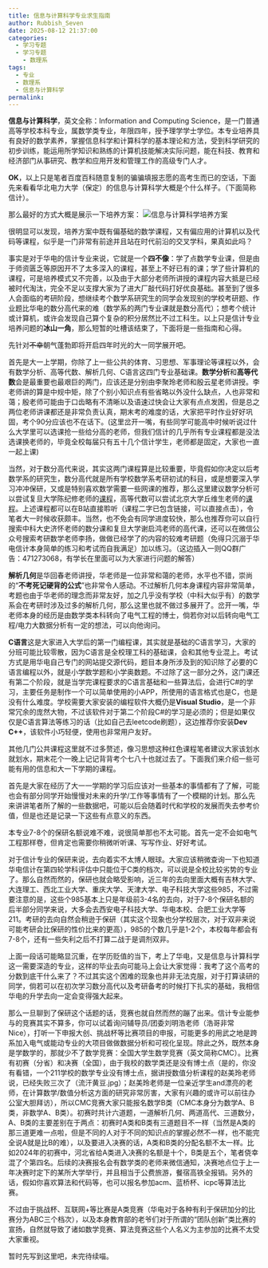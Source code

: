 ```yaml
---
title: 信息与计算科学专业求生指南
author: Rubbish_Seven
date: 2025-08-12 21:37:00
categories:
  - 学习专题
  - 学习专题
    - 数理系
tags:
  - 专业
  - 数理系
  - 信息与计算科学
permalink: 
---
```

**信息与计算科学**，英文全称：Information and Computing Science，是一门普通高等学校本科专业，属数学类专业，年限四年，授予理学学士学位。本专业培养具有良好的数学素养，掌握信息科学和计算科学的基本理论和方法，受到科学研究的初步训练，能运用所学知识和熟练的计算机技能解决实际问题，能在科技、教育和经济部门从事研究、教学和应用开发和管理工作的高级专门人才。

**OK**，以上只是笔者百度百科随意复制的骗骗填报志愿的高考生而已的空话，下面先来看看华北电力大学（保定）的信息与计算科学大概是个什么样子。（下面简称信计）。

那么最好的方式大概是展示一下培养方案：
![信息与计算科学培养方案](/img/01/信息与计算科学培养方案.jpg)

很明显可以发现，培养方案中既有偏基础的数学课程，又有偏应用的计算机以及代码等课程，似乎是一门非常有前途并且站在时代前沿的交叉学科，果真如此吗？

事实是对于华电的信计专业来说，它就是一个**四不像**：学了点数学专业课，但是由于师资匮乏等原因开不了太多深入的课程，甚至上不好已有的课；学了些计算机的课程，可是培养模式又不完善，以及由于大部分老师所讲授的课程内容大抵是已经被时代淘汰，完全不足以支撑大家为了进大厂敲代码打好优良基础。甚至到了很多人会面临的考研阶段，想继续考个数学系研究生的同学会发现别的学校考研题、作业题比华电的数分高代来的难（数学系的两门专业课就是数分高代）；想考个统计或计算机，或许会发现自己算个复杂的积分居然比不过工科生。以上只是信计专业培养问题的**冰山一角**，那么短暂的吐槽该结束了，下面将是一些指南和心得。

先针对~~不幸~~朝气蓬勃即将开启四年时光的大一同学展开吧。

首先是大一上学期，你除了上一些公共的体育、习思想、军事理论等课程以外，会有数学分析、高等代数、解析几何、C语言这四门专业基础课。**数学分析**和**高等代数**会是最重要也最艰巨的两门，应该还是分别由李聚玲老师和殷云星老师讲授。李老师讲的算是中规中矩，除了个别小知识点有些省略以外没什么缺点，人也非常和蔼；殷老师可能由于口齿略有不清晰以及语速过快会让大家有点点发困，但是总之两位老师讲课都还是非常负责认真，期末考的难度的话，大家把平时作业好好巩固，考个90分应该也不在话下。(这里岔开一嘴，有些同学可能高中时候听说过什么大学里可以选课抢一些给分高的老师，但我们信计的几乎所有专业课程都是没法选课换老师的，毕竟全校每届只有五十几个信计学生，老师都是固定，大家也一直一起上课)

当然，对于数分高代来说，其实这两门课程算是比较重要，毕竟假如你决定以后考数学系的研究生，数分高代就是所有学校数学系考研初试的科目，或是想要深入学习冲冲保研，又或是特别喜欢数学需要一些网课的推荐，那么这里建议数学分析可以尝试复旦大学陈纪修老师的[课程](https://www.bilibili.com/video/BV15v411g7VP/?spm_id_from=333.337.search-card.all.click&vd_source=71834146f0053e116148e8e8316ed179)，高等代数可以尝试北京大学丘维生老师的[课程](https://www.bilibili.com/video/BV1jR4y1M78W/?spm_id_from=333.337.search-card.all.click&vd_source=71834146f0053e116148e8e8316ed179)。上述课程都可以在B站直接聆听（课程二字已包含链接，可以直接点击），令笔者大一时候收获颇丰。当然，也不免会有同学进度较快，那么也推荐你可以自行搜索中科大史济怀老师的数分课和复旦大学谢启鸿老师的高代课，还可以在微信公众号搜索考研数学老师李扬，做做已经学了的内容的较难考研题（免得只沉溺于华电信计本身简单的练习和考试而自我满足）加以练习。（这边插入一则QQ群广告：471273068，有学长在里面可以为大家进行问题的解答）

**解析几何**是华回春老师讲授，华老师是一位非常和蔼的老师，水平也不错，崇尚的“**不考死记硬背的公式**”也非常令人感动。不过解析几何本身课程内容非常简单，考题也由于华老师的理念而非常友好，加之几乎没有学校（中科大似乎有）的数学系会在考研时涉及过多的解析几何，那么这里也就不做过多展开了。岔开一嘴，华老师本身的经历是由数学类本科转向了电气工程的博士，倘若你对以后转向电气工程/电力大数据分析有一定的想法，可以向他询问。

**C语言**这是大家进入大学后的第一门编程课，其实就是基础的C语言学习，大家的分班可能比较零散，因为C语言是全校理工科的基础课，会和其他专业混上。考试方式是用华电自己专门的网站提交源代码，题目本身所涉及到的知识除了必要的C语言编程以外，就是小学数学题和小学奥数题。不过除了这一部分之外，这门课还有第二个阶段，就是当学完课程要求的C语言基础和一些算法后，会进行C#的学习，主要任务是制作一个可以简单使用的小APP，所使用的语言格式也是C，也是没有什么难度。学校需要大家安装的编程软件大概仍是**Visual Studio**，是一个非常冗余的庞然大物，不过该软件对于第二个阶段C#的学习是必须的；但是如果仅仅是C语言算法等练习的话（比如自己去leetcode刷题），这边推荐你安装**Dev C++**，该软件小巧轻便，使用也非常用户友好。

其他几门公共课程这里就不过多赘述，像习思想这种红色课程笔者建议大家该划水就划水，期末花个一晚上记记背背考个七八十也就过去了。下面我们来介绍一些可能有用的信息和大一下学期的课程。

首先是大家在经历了大一一学期的学习后应该对一些基本的事情都有了了解，可能也会有部分同学开始慢慢对未来的升学/工作等事情有了一个模糊的计划。那么先来讲讲笔者所了解的一些数据吧，可能以后会随着时代和学校的发展而失去参考价值，但是也还是记录一下这些有点意义的东西。

本专业7-8个的保研名额说难不难，说很简单那也不太可能。首先一定不会如电气工程那样卷，但肯定也需要你稍微听听课、写写作业、好好考试。

对于信计专业的保研来说，去向着实不太博人眼球。大家应该稍微查询一下也知道华电信计在第四轮学科评估中只能位于C类的档次，可以说是全校比较劣势的专业了。那么自然而然的，保研也就会略受影响，近三年的去向里面大概有吉林大学、大连理工、西北工业大学、重庆大学、天津大学、电子科技大学这些985，不过需要注意的是，这些个985基本上只是年级前3-4名的去向，对于7-8个保研名额的后半部分同学来说，大多会去西安电子科技大学、华电本校、合肥工业大学等211。考研的去向自然会稍逊于保研（其实这个现象也分学校层次，对于双非来说可能考研会比保研的性价比来的更高），985的个数几乎是1-2个，本校每年都会有7-8个，还有一些失利之后不打算二战于是调剂双非。

上面一段话可能略显沉重，在学历贬值的当下，考上了华电，又是信息与计算科学这一需要深造的专业，这样的毕业去向可能马上会让大家觉得：我考了这个高考的分数到底干什么来了？不过其实这个困难的现象也并非无法克服，对于打算读研的同学，倘若可以在初次学习数分高代以及考研备考的时候打下扎实的基础，我相信华电的升学去向一定会变得强大起来。

那么一旦聊到了保研这个话题的话，竞赛也就自然而然的蹦了出来。信计专业能参与的竞赛其实不算多，你可以试着询问辅导员/团委刘明浩老师（浩哥非常Nice），打听一下申报大创、挑战杯等比赛项目的申报，可能更多的用武之地是跨系加入电气或能动专业的大项目做做数据分析和可视化呈现。除此之外，既然本身是学数学的，那就少不了数学竞赛：全国大学生数学竞赛（英文简称CMC）。比赛有初赛（分省）和决赛（全国），由于我校的数学类还是没有博士点（是的，你没有看错，一个211学校的数学专业没有博士点，据讲授数值分析课程的赵美玲老师说，已经失败三次了（流汗黄豆.jpg）；赵美玲老师是一位亲近学生and漂亮的老师，在计算数学/数值分析这方面的研究非常厉害，大家有兴趣的或许可以前往办公室大胆拜访），所以CMC竞赛大家只能报名数学B类（CMC本身分为数学A、B类，非数学A、B类）。初赛时共计六道题，一道解析几何、两道高代、三道数分，A、B类的主要差别在于两点：初赛时A类和B类有三道题目不一样（当然是A类的那三道更难一点啦，但是不同的人对于不同的知识点的掌握必然不一样，也不能完全说A就是比B的难），以及要进入决赛的话，A类和B类的分配名额不太一样。比如2024年的初赛中，河北省给A类进入决赛的名额是十个，B类是五个，笔者侥幸混了个第四名。后续的决赛报名会有数学类的老师来微信通知，决赛地点位于上一年决赛时定下的某所大学举行，并且相当于公费旅游，餐宿高铁全报销。另外的话，假如你喜欢算法和代码等，也可以报名参加acm、蓝桥杯、icpc等算法比赛。

不过由于挑战杯、互联网+等比赛是A类竞赛（华电对于各种有利于保研加分的比赛分为ABC三个档次），以及本身教育部的老爷们对于所谓的“团队创新”类比赛的宣扬，自然就导致了诸如数学竞赛、算法竞赛这些个人名义为主参加的比赛不太受大家重视。

暂时先写到这里吧，未完待续喵。
